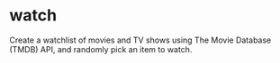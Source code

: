 # watch
Create a watchlist of movies and TV shows using The Movie Database (TMDB) API, and randomly pick an item to watch.
